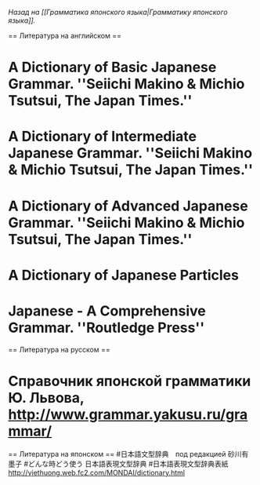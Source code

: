 <i>Назад на [[Грамматика японского языка|Грамматику японского языка]].</i>

== Литература на английском == 

# A Dictionary of Basic Japanese Grammar. ''Seiichi Makino & Michio Tsutsui, The Japan Times.''
# A Dictionary of Intermediate Japanese Grammar. ''Seiichi Makino & Michio Tsutsui, The Japan Times.''
# A Dictionary of Advanced Japanese Grammar. ''Seiichi Makino & Michio Tsutsui, The Japan Times.''
# A Dictionary of Japanese Particles
# Japanese - A Comprehensive Grammar. ''Routledge Press''

== Литература на русском ==
# Справочник японской грамматики Ю. Львова, http://www.grammar.yakusu.ru/grammar/

== Литература на японском ==
#日本語文型辞典　под редакцией 砂川有墨子
#どんな時どう使う 日本語表現文型辞典
#日本語表現文型辞典表紙 http://viethuong.web.fc2.com/MONDAI/dictionary.html
